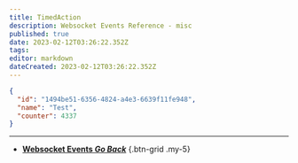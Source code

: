 ```yaml
---
title: TimedAction
description: Websocket Events Reference - misc
published: true
date: 2023-02-12T03:26:22.352Z
tags: 
editor: markdown
dateCreated: 2023-02-12T03:26:22.352Z
---
```


```json
{
  "id": "1494be51-6356-4824-a4e3-6639f11fe948",
  "name": "Test",
  "counter": 4337
}
```

---

- [<i class="mdi mdi-chevron-left"></i>**Websocket Events *Go Back***](/Servers-Clients/WebSocket-Server/Events)
{.btn-grid .my-5}
